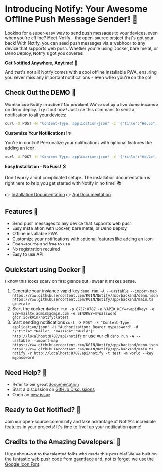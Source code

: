 # Introducing Notify: Your Awesome Offline Push Message Sender! 📲

Looking for a super-easy way to send push messages to your devices, even when you're offline?
Meet Notify - the open-source project that's got your back!
With Notify, you can send push messages via a webhook to any device that supports web push.
Whether you're using Docker, bare metal, or Deno Deploy, Notify's got you covered!

**Get Notified Anywhere, Anytime! 📲**

And that's not all! Notify comes with a cool offline installable PWA, ensuring you never miss any important notifications - even when you're on the go!

## Check Out the DEMO 🚀

Want to see Notify in action? No problem! We've set up a live demo instance on deno deploy. Try it out now! Just use this command to send a notification to all your devices:

```bash
curl -X POST -H "Content-Type: application/json" -d '{"title":"Hello", "message":"World"}' https://notify-demo.deno.dev/api/notify
```

**Customize Your Notifications! ✨**

You're in control! Personalize your notifications with optional features like adding an icon:

```bash
curl -X POST -H "Content-Type: application/json" -d '{"title":"Hello", "message":"World", "icon": "https://via.placeholder.com/150", "tags": ["test", "server"] }' https://notify-demo.deno.dev/api/notify
```

**Easy Installation - No Fuss! 🛠️**

Don't worry about complicated setups. The installation documentation is right here to help you get started with Notify in no time! 📚

👉 [Installation Documentation](doc/install.md)
👉 [Api Documentation](doc/api.md)

## Features 🎉

- Send push messages to any device that supports web push
- Easy installation with Docker, bare metal, or Deno Deploy
- Offline installable PWA
- Customize your notifications with optional features like adding an icon
- Open-source and free to use
- No registration required
- Easy to use API

## Quickstart using Docker 🐳

I know this looks scary on first glance but i swear it makes sense.

1. Generate your instance vapid key `deno run -A --unstable --import-map https://raw.githubusercontent.com/K0IN/Notify/app/backend/deno.json https://raw.githubusercontent.com/K0IN/Notify/app/backend/main.ts generate`
2. Start the docker `docker run -p 8787:8787 -e VAPID_KEY=<vapidkey> -e SUB=mailto:admin@admin.com -e SENDKEY=mypassword ghcr.io/k0in/notify:latest`
3. Start sending notifications
`curl -X POST -H "Content-Type: application/json" -H "Authorization: Bearer mypassword" -d '{"title":"Hello", "message":"World"}' http://localhost:8787/api/notify`
or use our cli
`deno run -A --unstable --import-map https://raw.githubusercontent.com/K0IN/Notify/app/backend/deno.json https://raw.githubusercontent.com/K0IN/Notify/app/backend/main.ts notify -r http://localhost:8787/api/notify -t test -m world --key mypassword`

## Need Help? 🤔

- Refer to our great [documentation](doc/install.md)
- Start a discussion on [GitHub Discussions](https://github.com/K0IN/Notify/discussions)
- Open an [new issue](https://github.com/K0IN/Notify/issues/new)

## Ready to Get Notified? 🚀

Join our open-source community and take advantage of Notify's incredible features in your projects! It's time to level up your notification game!

## Credits to the Amazing Developers! 🙏

Huge shout-out to the talented folks who made this possible! We've built on the fantastic web push code from [gauntface](https://github.com/gauntface) and, not to forget, we use the [Google Icon Font](https://fonts.google.com/icons).
